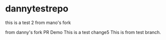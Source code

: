 # dannytestrepo
this is a test 2
from mano's fork

from danny's fork PR Demo
This is a test change5
This is from test branch.
